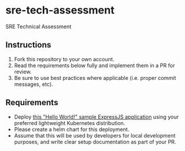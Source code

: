 # sre-tech-assessment
SRE Technical Assessment

## Instructions
1. Fork this repository to your own account.
2. Read the requirements below fully and implement them in a PR for review.
3. Be sure to use best practices where applicable (i.e. proper commit messages, etc).

## Requirements
- Deploy [this "Hello World!" sample ExpressJS application](https://expressjs.com/en/starter/hello-world.html) using your preferred lightweight Kubernetes distribution.
- Please create a helm chart for this deployment.
- Assume that this will be used by developers for local development purposes, and write clear setup documentation as part of your PR.
